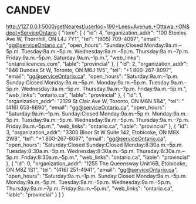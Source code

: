 # CANDEV


http://127.0.0.1:5000/getNearest/userloc=190+Lees+Avenue,+Ottawa,+ON&dept=ServiceOntario
{
    "item": [
        {
            "id": 4,
            "organization_addr": "100 Steeles Ave W, Thornhill, ON L4J 7Y1",
            "tel": "(905) 709-4097",
            "email": "gg@serviceOntario.ca",
            "open_hours": "Sunday:Closed Monday:9a.m.–5p.m. Tuesday:9a.m.–5p.m. Wednesday:9a.m.–5p.m. Thursday:9a.m.–7p.m. Friday:9a.m.–5p.m. Saturday:9a.m.–1p.m.",
            "web_links": "ontariolicences.com",
            "lable": "provincial"
        },
        {
            "id": 2,
            "organization_addr": "846 Dundas St W, Toronto, ON M6J 1V5",
            "tel": "+1 800-267-8097",
            "email": "gg@serviceOntario.ca",
            "open_hours": "Saturday:9a.m.–1p.m. Sunday:Closed Monday:9a.m.–5p.m. Monday:9a.m.–5p.m. Tuesday:9a.m.–5p.m. Wednesday:9a.m.–5p.m. Thursday:9a.m.–7p.m. Friday:9a.m.–5p.m.",
            "web_links": "ontario.ca",
            "lable": "provincial"
        },
        {
            "id": 1,
            "organization_addr": "2129 St Clair Ave W, Toronto, ON M6N 5B4",
            "tel": "(416) 653-8690",
            "email": "gg@serviceOntario.ca",
            "open_hours": "Saturday:9a.m.–1p.m. Sunday:Closed Monday:9a.m.–5p.m. Monday:9a.m.–5p.m. Tuesday:9a.m.–5p.m. Wednesday:9a.m.–5p.m. Thursday:9a.m.–7p.m. Friday:9a.m.–5p.m.",
            "web_links": "ontario.ca",
            "lable": "provincial"
        },
        {
            "id": 3,
            "organization_addr": "3300 Bloor St W Suite 142, Etobicoke, ON M8X 2W8",
            "tel": "+1 800-267-8097",
            "email": "gg@serviceOntario.ca",
            "open_hours": "Saturday:Closed Sunday:Closed Monday:8:30a.m.–5p.m. Tuesday:8:30a.m.–5p.m. Wednesday:8:30a.m.–5p.m. Thursday:8:30a.m.–5p.m. Friday:8:30a.m.–5p.m.",
            "web_links": "ontario.ca",
            "lable": "provincial"
        },
        {
            "id": 0,
            "organization_addr": "1255 The Queensway Unit16B, Etobicoke, ON M8Z 1S1",
            "tel": "(416) 251-4941",
            "email": "gg@serviceOntario.ca",
            "open_hours": "Saturday:9a.m.–1p.m. Sunday:Closed Monday:9a.m.–5p.m. Monday:9a.m.–5p.m. Tuesday:9a.m.–5p.m. Wednesday:9a.m.–5p.m. Thursday:9a.m.–7p.m. Friday:9a.m.–5p.m.",
            "web_links": "ontario.ca",
            "lable": "provincial"
        }
    ]
}